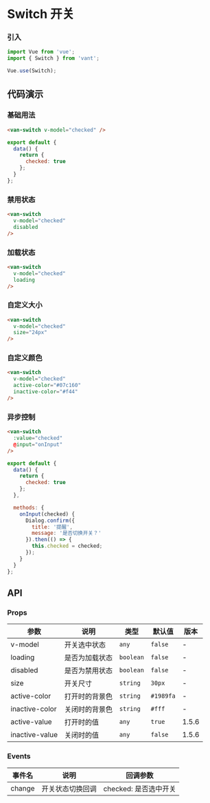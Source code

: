 # Switch 开关

### 引入

``` javascript
import Vue from 'vue';
import { Switch } from 'vant';

Vue.use(Switch);
```

## 代码演示

### 基础用法

```html
<van-switch v-model="checked" />
```

```javascript
export default {
  data() {
    return {
      checked: true
    };
  }
};  
```

### 禁用状态

```html
<van-switch
  v-model="checked"
  disabled
/>
```

### 加载状态

```html
<van-switch
  v-model="checked"
  loading
/>
```

### 自定义大小

```html
<van-switch
  v-model="checked"
  size="24px"
/>
```

### 自定义颜色

```html
<van-switch
  v-model="checked"
  active-color="#07c160"
  inactive-color="#f44"
/>
```

### 异步控制

```html
<van-switch
  :value="checked"
  @input="onInput"
/>
```

```js
export default {
  data() {
    return {
      checked: true
    };
  },

  methods: {
    onInput(checked) {
      Dialog.confirm({
        title: '提醒',
        message: '是否切换开关？'
      }).then(() => {
        this.checked = checked;
      });
    }
  }
}; 
```

## API

### Props

| 参数 | 说明 | 类型 | 默认值 | 版本 |
|------|------|------|------|------|
| v-model | 开关选中状态 | `any` | `false` | - |
| loading | 是否为加载状态 | `boolean` | `false` | - |
| disabled | 是否为禁用状态 | `boolean` | `false` | - |
| size | 开关尺寸 | `string` | `30px` | - |
| active-color | 打开时的背景色 | `string` | `#1989fa` | - |
| inactive-color | 关闭时的背景色 | `string` | `#fff` | - |
| active-value | 打开时的值 | `any` | `true` | 1.5.6 |
| inactive-value | 关闭时的值 | `any` | `false` | 1.5.6 |

### Events

| 事件名 | 说明 | 回调参数 |
|------|------|------|
| change | 开关状态切换回调 | checked: 是否选中开关 |
